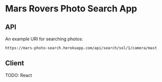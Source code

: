 # Mars Rovers Photo Search App

## API

An example URI for searching photos:

`https://mars-photo-search.herokuapp.com/api/search/sol/1/camera/mast`

## Client

TODO: React
